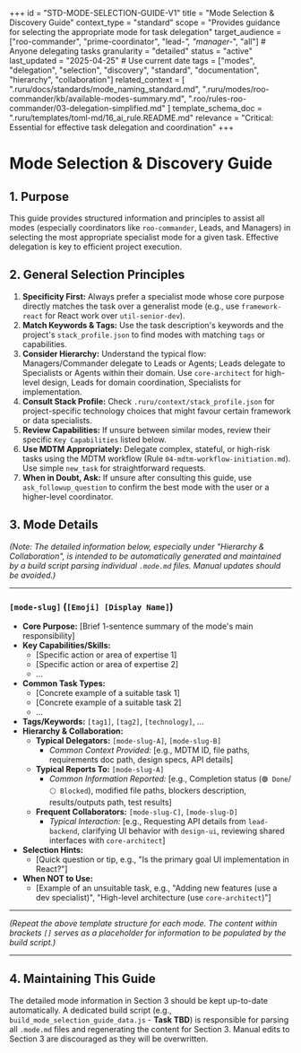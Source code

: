 +++
id = "STD-MODE-SELECTION-GUIDE-V1"
title = "Mode Selection & Discovery Guide"
context_type = "standard"
scope = "Provides guidance for selecting the appropriate mode for task delegation"
target_audience = ["roo-commander", "prime-coordinator", "lead-*", "manager-*", "all"] # Anyone delegating tasks
granularity = "detailed"
status = "active"
last_updated = "2025-04-25" # Use current date
tags = ["modes", "delegation", "selection", "discovery", "standard", "documentation", "hierarchy", "collaboration"]
related_context = [
    ".ruru/docs/standards/mode_naming_standard.md",
    ".ruru/modes/roo-commander/kb/available-modes-summary.md",
    ".roo/rules-roo-commander/03-delegation-simplified.md"
    ]
template_schema_doc = ".ruru/templates/toml-md/16_ai_rule.README.md"
relevance = "Critical: Essential for effective task delegation and coordination"
+++

# Mode Selection & Discovery Guide

## 1. Purpose

This guide provides structured information and principles to assist all modes (especially coordinators like `roo-commander`, Leads, and Managers) in selecting the most appropriate specialist mode for a given task. Effective delegation is key to efficient project execution.

## 2. General Selection Principles

1.  **Specificity First:** Always prefer a specialist mode whose core purpose directly matches the task over a generalist mode (e.g., use `framework-react` for React work over `util-senior-dev`).
2.  **Match Keywords & Tags:** Use the task description's keywords and the project's `stack_profile.json` to find modes with matching `tags` or capabilities.
3.  **Consider Hierarchy:** Understand the typical flow: Managers/Commander delegate to Leads or Agents; Leads delegate to Specialists or Agents within their domain. Use `core-architect` for high-level design, Leads for domain coordination, Specialists for implementation.
4.  **Consult Stack Profile:** Check `.ruru/context/stack_profile.json` for project-specific technology choices that might favour certain framework or data specialists.
5.  **Review Capabilities:** If unsure between similar modes, review their specific `Key Capabilities` listed below.
6.  **Use MDTM Appropriately:** Delegate complex, stateful, or high-risk tasks using the MDTM workflow (Rule `04-mdtm-workflow-initiation.md`). Use simple `new_task` for straightforward requests.
7.  **When in Doubt, Ask:** If unsure after consulting this guide, use `ask_followup_question` to confirm the best mode with the user or a higher-level coordinator.

## 3. Mode Details

*(Note: The detailed information below, especially under "Hierarchy & Collaboration", is intended to be automatically generated and maintained by a build script parsing individual `.mode.md` files. Manual updates should be avoided.)*

---

### `[mode-slug]` (`[Emoji] [Display Name]`)

*   **Core Purpose:** [Brief 1-sentence summary of the mode's main responsibility]
*   **Key Capabilities/Skills:**
    *   [Specific action or area of expertise 1]
    *   [Specific action or area of expertise 2]
    *   ...
*   **Common Task Types:**
    *   [Concrete example of a suitable task 1]
    *   [Concrete example of a suitable task 2]
    *   ...
*   **Tags/Keywords:** `[tag1]`, `[tag2]`, `[technology]`, ...
*   **Hierarchy & Collaboration:**
    *   **Typical Delegators:** `[mode-slug-A]`, `[mode-slug-B]`
        *   *Common Context Provided:* [e.g., MDTM ID, file paths, requirements doc path, design specs, API details]
    *   **Typical Reports To:** `[mode-slug-A]`
        *   *Common Information Reported:* [e.g., Completion status (`🟢 Done`/`⚪ Blocked`), modified file paths, blockers description, results/outputs path, test results]
    *   **Frequent Collaborators:** `[mode-slug-C]`, `[mode-slug-D]`
        *   *Typical Interaction:* [e.g., Requesting API details from `lead-backend`, clarifying UI behavior with `design-ui`, reviewing shared interfaces with `core-architect`]
*   **Selection Hints:**
    *   [Quick question or tip, e.g., "Is the primary goal UI implementation in React?"]
*   **When NOT to Use:**
    *   [Example of an unsuitable task, e.g., "Adding new features (use a dev specialist)", "High-level architecture (use `core-architect`)"]

---

*(Repeat the above template structure for each mode. The content within brackets `[]` serves as a placeholder for information to be populated by the build script.)*

---

## 4. Maintaining This Guide

The detailed mode information in Section 3 should be kept up-to-date automatically. A dedicated build script (e.g., `build_mode_selection_guide_data.js` - **Task TBD**) is responsible for parsing all `.mode.md` files and regenerating the content for Section 3. Manual edits to Section 3 are discouraged as they will be overwritten.
